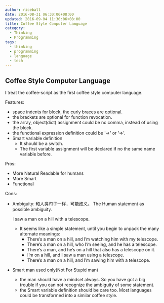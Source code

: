 ```yaml
---
author: riceball
date: 2016-08-31 06:30:06+08:00
updated: 2016-09-04 11:30:06+08:00
title: Coffee Style Computer Language
category:
  - Thinking
  - Programming
tags:
  - thinking
  - programming
  - language
  - tech
---
```


## Coffee Style Computer Language

I treat the coffee-script as the first coffee style computer language.

Features:

* space indents for block, the curly braces are optional.
* the brackets are optional for function revocation.
* the array, object(dict) assignment could be no comma, instead of using the block.
* the functional expression definition could be '->' or '=>'.
* Smart variable definition
  * It should be a switch.
  * The first variable assignment will be declared if no the same name variable before.

Pros:

* More Natural Readable for humans
* More Smart
* Functional

Cons:

* Ambiguity: 和人类句子一样，可能歧义。 The Human statement as possible ambiguity.

    I saw a man on a hill with a telescope.

  * It seems like a simple statement, until you begin to unpack the many alternate meanings:
    * There’s a man on a hill, and I’m watching him with my telescope.
    * There’s a man on a hill, who I’m seeing, and he has a telescope.
    * There’s a man, and he’s on a hill that also has a telescope on it.
    * I’m on a hill, and I saw a man using a telescope.
    * There’s a man on a hill, and I’m sawing him with a telescope.
* Smart man used only(Not For Stupid man)
  * the man should have a mindset always. So you have got a big trouble if you can not recognize the ambiguity of some statement.
  * the Smart variable definition should be care too.
Most languages could be transformed into a similar coffee style.

